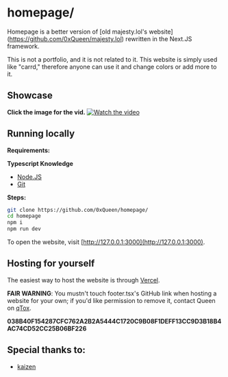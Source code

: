 # homepage/
Homepage is a better version of [old majesty.lol's website] (https://github.com/0xQueen/majesty.lol) rewritten in the Next.JS framework. 

This is not a portfolio, and it is not related to it. This website is simply used like "carrd," therefore anyone can use it and change colors or add more to it.

## Showcase
**Click the image for the vid.**
[![Watch the video](https://media.discordapp.net/attachments/1093582039187468370/1213287170635333682/image.png?ex=65f4ecbb&is=65e277bb&hm=2354d8a72aef36a590b5d46777174e6faaf8f724a43b27faac85e4b05588081f&=&format=webp&quality=lossless&width=917&height=671)](https://streamable.com/yn03si)


## Running locally
**Requirements:**

**Typescript Knowledge**
- [Node.JS](https://git-scm.com/)
- [Git](https://nodejs.org/en)

**Steps:**
```bash
git clone https://github.com/0xQueen/homepage/
cd homepage
npm i
npm run dev
```

To open the website, visit [http://127.0.0.1:3000](http://127.0.0.1:3000).

## Hosting for yourself

The easiest way to host the website is through [Vercel](https://vercel.com/new?utm_medium=default-template&filter=next.js&utm_source=create-next-app&utm_campaign=create-next-app-readme).

**FAIR WARNING**: You mustn't touch footer.tsx's GitHub link when hosting a website for your own; if you'd like permission to remove it, contact Queen on [qTox](https://qtox.github.io/).

**038B40F154287CFC762A2B2A5444C1720C9B08F1DEFF13CC9D3B18B4AC74CD52CC25B06BF226**

## Special thanks to:
- [kaizen](https://kzn.sh)
